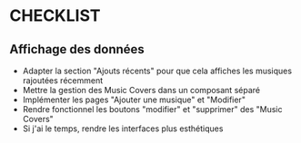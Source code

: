 # CHECKLIST

## Affichage des données
- Adapter la section "Ajouts récents" pour que cela affiches les musiques rajoutées récemment
- Mettre la gestion des Music Covers dans un composant séparé
- Implémenter les pages "Ajouter une musique" et "Modifier"
- Rendre fonctionnel les boutons "modifier" et "supprimer" des "Music Covers"
- Si j'ai le temps, rendre les interfaces plus esthétiques